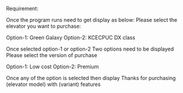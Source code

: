 Requirement:

Once the program runs need to get display as below: Please select the elevator you want to purchase:

Option-1: Green Galaxy
Option-2: KCECPUC DX class

Once selected option-1 or option-2
Two options need to be displayed
Please select the version of purchase

Option-1: Low cost
Option-2: Premium

Once any of the option is selected then display Thanks for purchasing (elevator model) with (variant) features
